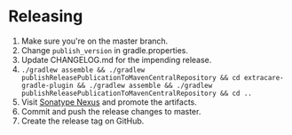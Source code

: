 # Releasing

1. Make sure you're on the master branch.
2. Change `publish_version` in gradle.properties. 
3. Update CHANGELOG.md for the impending release.
4. `./gradlew assemble && ./gradlew publishReleasePublicationToMavenCentralRepository && cd extracare-gradle-plugin && ./gradlew assemble && ./gradlew publishReleasePublicationToMavenCentralRepository && cd ..`
5. Visit [Sonatype Nexus](https://oss.sonatype.org/#stagingRepositories) and promote the artifacts.
6. Commit and push the release changes to master.
7. Create the release tag on GitHub.
